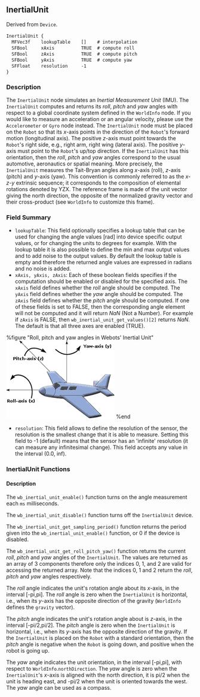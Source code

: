 ## InertialUnit

Derived from `Device`.


```
InertialUnit {
  MFVec3f    lookupTable    []    # interpolation
  SFBool     xAxis          TRUE  # compute roll
  SFBool     zAxis          TRUE  # compute pitch
  SFBool     yAxis          TRUE  # compute yaw
  SFFloat    resolution     -1
}
```

### Description

The `InertialUnit` node simulates an *Inertial Measurement Unit* (IMU). The
`InertialUnit` computes and returns its *roll*, *pitch* and *yaw* angles with
respect to a global coordinate system defined in the `WorldInfo` node. If you
would like to measure an acceleration or an angular velocity, please use the
`Accelerometer` or `Gyro` node instead. The `InertialUnit` node must be placed
on the `Robot` so that its *x*-axis points in the direction of the `Robot`'s
forward motion (longitudinal axis). The positive *z*-axis must point towards the
`Robot`'s right side, e.g., right arm, right wing (lateral axis). The positive
*y*-axis must point to the `Robot`'s up/top direction. If the `InertialUnit` has
this orientation, then the *roll*, *pitch* and *yaw* angles correspond to the
usual automotive, aeronautics or spatial meaning.  More precisely, the
`InertialUnit` measures the Tait-Bryan angles along *x*-axis (roll), *z*-axis
(pitch) and *y*-axis (yaw). This convention is commonly referred to as the
*x-z-y* extrinsic sequence; it corresponds to the composition of elemental
rotations denoted by YZX. The reference frame is made of the unit vector giving
the north direction, the opposite of the normalized gravity vector and their
cross-product (see `WorldInfo` to customize this frame).

### Field Summary

- `lookupTable`: This field optionally specifies a lookup table that can be used for changing the angle values [rad] into device specific output values, or for changing the units to degrees for example. With the lookup table it is also possible to define the min and max output values and to add noise to the output values. By default the lookup table is empty and therefore the returned angle values are expressed in radians and no noise is added.
- `xAxis, yAxis, zAxis`: Each of these boolean fields specifies if the computation should be enabled or disabled for the specified axis. The `xAxis` field defines whether the *roll* angle should be computed. The `yAxis` field defines whether the *yaw* angle should be computed. The `zAxis` field defines whether the *pitch* angle should be computed. If one of these fields is set to FALSE, then the corresponding angle element will not be computed and it will return *NaN* (Not a Number). For example if `zAxis` is FALSE, then `wb_inertial_unit_get_values()[2]` returns *NaN*. The default is that all three axes are enabled (TRUE).


%figure "Roll, pitch and yaw angles in Webots' Inertial Unit"
![Roll, pitch and yaw angles in Webots' Inertial Unit](png/roll_pitch_yaw.png)
%end


- `resolution`: This field allows to define the resolution of the sensor, the resolution is the smallest change that it is able to measure. Setting this field to -1 (default) means that the sensor has an 'infinite' resolution (it can measure any infinitesimal change). This field accepts any value in the interval (0.0, inf).

### InertialUnit Functions

#### Description

The `wb_inertial_unit_enable()` function turns on the angle measurement each
`ms` milliseconds.

The `wb_inertial_unit_disable()` function turns off the `InertialUnit` device.

The `wb_inertial_unit_get_sampling_period()` function returns the period given
into the `wb_inertial_unit_enable()` function, or 0 if the device is disabled.

The `wb_inertial_unit_get_roll_pitch_yaw()` function returns the current *roll*,
*pitch* and *yaw* angles of the `InertialUnit`. The values are returned as an
array of 3 components therefore only the indices 0, 1, and 2 are valid for
accessing the returned array. Note that the indices 0, 1 and 2 return the
*roll*, *pitch* and *yaw* angles respectively.

The *roll* angle indicates the unit's rotation angle about its *x*-axis, in the
interval [-pi,pi]. The *roll* angle is zero when the `InertialUnit` is
horizontal, i.e., when its *y*-axis has the opposite direction of the gravity
(`WorldInfo` defines the `gravity` vector).

The *pitch* angle indicates the unit's rotation angle about is *z*-axis, in the
interval [-pi/2,pi/2]. The *pitch* angle is zero when the `InertialUnit` is
horizontal, i.e., when its *y*-axis has the opposite direction of the gravity.
If the `InertialUnit` is placed on the `Robot` with a standard orientation, then
the *pitch* angle is negative when the `Robot` is going down, and positive when
the robot is going up.

The *yaw* angle indicates the unit orientation, in the interval [-pi,pi], with
respect to `WorldInfo`.`northDirection`. The *yaw* angle is zero when the
`InertialUnit`'s *x*-axis is aligned with the north direction, it is pi/2 when
the unit is heading east, and -pi/2 when the unit is oriented towards the west.
The *yaw* angle can be used as a compass.

